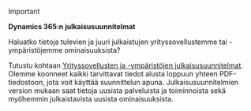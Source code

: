 > [!IMPORTANT]
> **Dynamics 365:n julkaisusuunnitelmat**
>
> Haluatko tietoja tulevien ja juuri julkaistujen yrityssovellustemme tai -ympäristöjemme ominaisuuksista? 
> 
> Tutustu kohtaan [Yrityssovellusten ja -ympäristöjen julkaisusuunnitelmat](https://go.microsoft.com/fwlink/?linkid=2010158). Olemme koonneet kaikki tarvittavat tiedot alusta loppuun yhteen PDF-tiedostoon, jota voit käyttää suunnittelun apuna. Julkaisusuunnitelmien version mukaan saat tietoja uusista palveluista ja toiminnoista sekä myöhemmin julkaistavista uusista ominaisuuksista.

